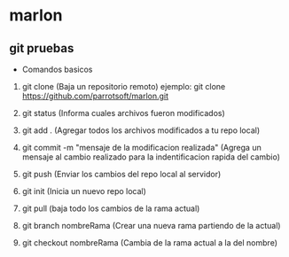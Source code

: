 # marlon

## git pruebas

- Comandos basicos

1. git clone (Baja un repositorio remoto)
   ejemplo: git clone https://github.com/parrotsoft/marlon.git

2. git status (Informa cuales archivos fueron modificados)

3. git add . (Agregar todos los archivos modificados a tu repo local)

4. git commit -m "mensaje de la modificacion realizada" (Agrega un mensaje al cambio realizado para la indentificacion rapida del cambio)

5. git push (Enviar los cambios del repo local al servidor)

6. git init (Inicia un nuevo repo local)

7. git pull (baja todo los cambios de la rama actual)

8. git branch nombreRama (Crear una nueva rama partiendo de la actual)

9. git checkout nombreRama (Cambia de la rama actual a la del nombre)
